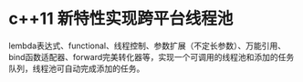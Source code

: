 # c++11 新特性实现跨平台线程池

lembda表达式、functional、线程控制、参数扩展（不定长参数）、万能引用、bind函数适配器、forward完美转化器等，实现一个可调用的线程池和添加的任务队列，线程池可自动完成添加的任务。
